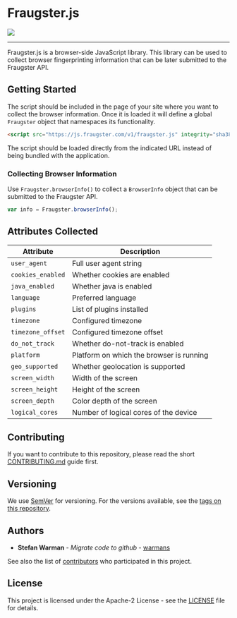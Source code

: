 <h1>Fraugster.js</h1>
<p>
	<a href="https://github.com/fraugster/fraugster.js/blob/master/LICENSE"><img src="https://img.shields.io/badge/license-Apache--2-blue.svg"></a>
</p>

---

Fraugster.js is a browser-side JavaScript library. This library can be used to
collect browser fingerprinting information that can be later submitted to
the Fraugster API.

## Getting Started

The script should be included in the page of your site where you want to collect
the browser information. Once it is loaded it will define a global `Fraugster`
object that namespaces its functionality.

```html
<script src="https://js.fraugster.com/v1/fraugster.js" integrity="sha384-O7lnJ9bjAd27tldfPpHwEGn4o3dnqPNUiLOpna4EoC+24Eah6OhoMvNVY8Q2ubkf" crossorigin="anonymous"></script>
```

The script should be loaded directly from the indicated URL instead of being
bundled with the application.

### Collecting Browser Information

Use `Fraugster.browserInfo()` to collect a `BrowserInfo` object that can be
submitted to the Fraugster API.

```javascript
var info = Fraugster.browserInfo();
```

## Attributes Collected

| Attribute         | Description                              |
| ----------------- | ---------------------------------------- |
| `user_agent`      | Full user agent string                   |
| `cookies_enabled` | Whether cookies are enabled              |
| `java_enabled`    | Whether java is enabled                  |
| `language`        | Preferred language                       |
| `plugins`         | List of plugins installed                |
| `timezone`        | Configured timezone                      |
| `timezone_offset` | Configured timezone offset               |
| `do_not_track`    | Whether do-not-track is enabled          |
| `platform`        | Platform on which the browser is running |
| `geo_supported`   | Whether geolocation is supported         |
| `screen_width`    | Width of the screen                      |
| `screen_height`   | Height of the screen                     |
| `screen_depth`    | Color depth of the screen                |
| `logical_cores`   | Number of logical cores of the device    |


## Contributing

If you want to contribute to this repository, please read the short [CONTRIBUTING.md](CONTRIBUTING.md)
guide first.

## Versioning

We use [SemVer](http://semver.org/) for versioning. For the versions available,
see the [tags on this repository][tags].

## Authors

- **Stefan Warman** - *Migrate code to github* - [warmans](https://github.com/warmans)

See also the list of [contributors](contributors) who participated in this project.

## License

This project is licensed under the Apache-2 License - see the [LICENSE](LICENSE) file for details.

[tags]: https://github.com/fraugster/fraugster.js/tags
